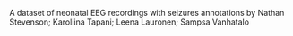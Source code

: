 

A dataset of neonatal EEG recordings with seizures annotations
by Nathan Stevenson; Karoliina Tapani; Leena Lauronen; Sampsa Vanhatalo
